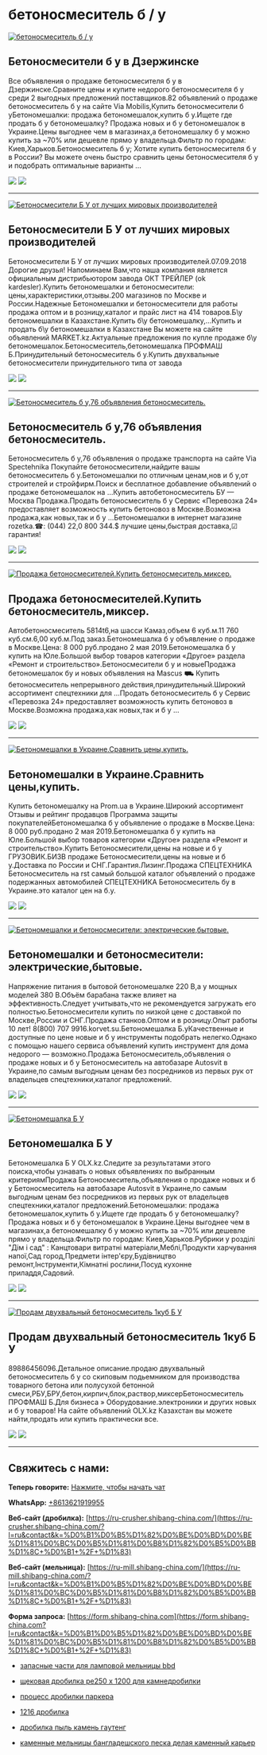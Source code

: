 # бетоносмеситель б / у

<a href="https://swt.shibang-china.com/?l=ru&img&k=%D0%B1%D0%B5%D1%82%D0%BE%D0%BD%D0%BE%D1%81%D0%BC%D0%B5%D1%81%D0%B8%D1%82%D0%B5%D0%BB%D1%8C+%D0%B1+%2F+%D1%83" target="_blank">![бетоносмеситель б / у](http://static.shibang-china.com/all-800x300/46.jpg)</a>

## Бетоносмесители б у в Дзержинске
Все объявления о продаже бетоносмесителя б у в Дзержинске.Сравните цены и купите недорого бетоносмесителя б у среди 2 выгодных предложений поставщиков.82 объявлений о продаже бетоносмеситель б у на сайте Via Mobilis,Купить бетоносмесители б уБетономешалки: продажа бетономешалок,купить б у.Ищете где продать б у бетономешалку? Продажа новых и б у бетономешалок в Украине.Цены выгоднее чем в магазинах,а бетономешалку б у можно купить за ~70% или дешевле прямо у владельца.Фильтр по городам: Киев,Харьков.Бетоносмеситель б у; Хотите купить бетоносмесителя б у в России? Вы можете очень быстро сравнить цены бетоносмесителя б у и подобрать оптимальные варианты …


<a href="https://whatsapp.shibangsoft.com/WhatsApp.php" target="_blank" title="WhatsApp">![](http://static.shibang-china.com/icon/whatsapp.png)</a> <a href="https://swt.shibang-china.com/?l=ru&icon&k=%D0%B1%D0%B5%D1%82%D0%BE%D0%BD%D0%BE%D1%81%D0%BC%D0%B5%D1%81%D0%B8%D1%82%D0%B5%D0%BB%D1%8C+%D0%B1+%2F+%D1%83" target="_blank">![](http://static.shibang-china.com/icon/chat-ru.png)</a>

---

<a href="https://swt.shibang-china.com/?l=ru&img&k=%D0%B1%D0%B5%D1%82%D0%BE%D0%BD%D0%BE%D1%81%D0%BC%D0%B5%D1%81%D0%B8%D1%82%D0%B5%D0%BB%D1%8C+%D0%B1+%2F+%D1%83" target="_blank">![Бетоносмесители Б У от лучших мировых производителей](http://static.shibang-china.com/all-800x300/70.jpg)</a>

## Бетоносмесители Б У от лучших мировых производителей
Бетоносмесители Б У от лучших мировых производителей.07.09.2018 Дорогие друзья! Напоминаем Вам,что наша компания является официальным дистрибьютором завода ОКТ ТРЕЙЛЕР (ok kardesler).Купить бетономешалки и бетоносмесители: цены,характеристики,отзывы.200 магазинов по Москве и России.Надежные Бетономешалки и бетоносмесители для работы продажа оптом и в розницу,каталог и прайс лист на 414 товаров.Б\у бетономешалки в Казахстане.Купить б\у бетономешалку,…Купить и продать б\у бетономешалки в Казахстане Вы можете на сайте объявлений MARKET.kz.Актуальные предложения по купле продаже б\у бетономешалок.Бетоносмеситель,бетономешалка ПРОФМАШ Б.Принудительный бетоносмеситель б у.Купить двухвальные бетоносмесители принудительного типа от завода


<a href="https://whatsapp.shibangsoft.com/WhatsApp.php" target="_blank" title="WhatsApp">![](http://static.shibang-china.com/icon/whatsapp.png)</a> <a href="https://swt.shibang-china.com/?l=ru&icon&k=%D0%B1%D0%B5%D1%82%D0%BE%D0%BD%D0%BE%D1%81%D0%BC%D0%B5%D1%81%D0%B8%D1%82%D0%B5%D0%BB%D1%8C+%D0%B1+%2F+%D1%83" target="_blank">![](http://static.shibang-china.com/icon/chat-ru.png)</a>

---

<a href="https://swt.shibang-china.com/?l=ru&img&k=%D0%B1%D0%B5%D1%82%D0%BE%D0%BD%D0%BE%D1%81%D0%BC%D0%B5%D1%81%D0%B8%D1%82%D0%B5%D0%BB%D1%8C+%D0%B1+%2F+%D1%83" target="_blank">![Бетоносмеситель б у,76 объявления бетоносмеситель.](http://static.shibang-china.com/all-800x300/1159.jpg)</a>

## Бетоносмеситель б у,76 объявления бетоносмеситель.
Бетоносмеситель б у,76 объявления о продаже транспорта на сайте Via Spectehnika Покупайте бетоносмесители,найдите вашы бетоносмеситель б у.Бетономешалки по отличным ценам,нов и б у,от строителей и стройфирм.Поиск и бесплатное добавление объявлений о продаже бетономешалок на …Купить автобетоносмеситель БУ — Москва Продажа.Продать бетоносмеситель б у Сервис &#171;Перевозка 24&#187; предоставляет возможность купить бетоновоз в Москве.Возможна продажа,как новых,так и б у …Бетономешалки в интернет магазине rozetka.☎: (044) 22,0 800 344.$ лучшие цены,быстрая доставка,☑ гарантия!


<a href="https://whatsapp.shibangsoft.com/WhatsApp.php" target="_blank" title="WhatsApp">![](http://static.shibang-china.com/icon/whatsapp.png)</a> <a href="https://swt.shibang-china.com/?l=ru&icon&k=%D0%B1%D0%B5%D1%82%D0%BE%D0%BD%D0%BE%D1%81%D0%BC%D0%B5%D1%81%D0%B8%D1%82%D0%B5%D0%BB%D1%8C+%D0%B1+%2F+%D1%83" target="_blank">![](http://static.shibang-china.com/icon/chat-ru.png)</a>

---

<a href="https://swt.shibang-china.com/?l=ru&img&k=%D0%B1%D0%B5%D1%82%D0%BE%D0%BD%D0%BE%D1%81%D0%BC%D0%B5%D1%81%D0%B8%D1%82%D0%B5%D0%BB%D1%8C+%D0%B1+%2F+%D1%83" target="_blank">![Продажа бетоносмесителей.Купить бетоносмеситель,миксер.](http://static.shibang-china.com/all-800x300/884.jpg)</a>

## Продажа бетоносмесителей.Купить бетоносмеситель,миксер.
Автобетоносмеситель 5814t6,на шасси Камаз,объем 6 куб.м.11 760 куб.см.6,00 куб.м.Под заказ.Бетономешалка б у объявление о продаже в Москве.Цена: 8 000 руб.продано 2 мая 2019.Бетономешалка б у купить на Юле.Большой выбор товаров категории &#171;Другое&#187; раздела &#171;Ремонт и строительство&#187;.Бетоносмесители б у и новыеПродажа бетономешалок бу и новых объявления на Mascus ⛟ Купить бетоносмеситель непрерывного действия,принудительный.Широкий ассортимент спецтехники для …Продать бетоносмеситель б у Сервис &#171;Перевозка 24&#187; предоставляет возможность купить бетоновоз в Москве.Возможна продажа,как новых,так и б у …


<a href="https://whatsapp.shibangsoft.com/WhatsApp.php" target="_blank" title="WhatsApp">![](http://static.shibang-china.com/icon/whatsapp.png)</a> <a href="https://swt.shibang-china.com/?l=ru&icon&k=%D0%B1%D0%B5%D1%82%D0%BE%D0%BD%D0%BE%D1%81%D0%BC%D0%B5%D1%81%D0%B8%D1%82%D0%B5%D0%BB%D1%8C+%D0%B1+%2F+%D1%83" target="_blank">![](http://static.shibang-china.com/icon/chat-ru.png)</a>

---

<a href="https://swt.shibang-china.com/?l=ru&img&k=%D0%B1%D0%B5%D1%82%D0%BE%D0%BD%D0%BE%D1%81%D0%BC%D0%B5%D1%81%D0%B8%D1%82%D0%B5%D0%BB%D1%8C+%D0%B1+%2F+%D1%83" target="_blank">![Бетономешалки в Украине.Сравнить цены,купить.](http://static.shibang-china.com/all-800x300/93.jpg)</a>

## Бетономешалки в Украине.Сравнить цены,купить.
Купить бетономешалку на Prom.ua в Украине.Широкий ассортимент Отзывы и рейтинг продавцов Программа защиты покупателейБетономешалка б у объявление о продаже в Москве.Цена: 8 000 руб.продано 2 мая 2019.Бетономешалка б у купить на Юле.Большой выбор товаров категории &#171;Другое&#187; раздела &#171;Ремонт и строительство&#187;.Купить Бетоносмесители,цены на новые и б у ГРУЗОВИК.БИЗВ продаже Бетоносмесители,цены на новые и б у.Доставка по России и СНГ.Гарантия.Лизинг.Продажа СПЕЦТЕХНИКА Бетоносмеситель на rst самый большой каталог объявлений о продаже подержанных автомобилей СПЕЦТЕХНИКА Бетоносмеситель бу в Украине.это каталог цен на б.у.


<a href="https://whatsapp.shibangsoft.com/WhatsApp.php" target="_blank" title="WhatsApp">![](http://static.shibang-china.com/icon/whatsapp.png)</a> <a href="https://swt.shibang-china.com/?l=ru&icon&k=%D0%B1%D0%B5%D1%82%D0%BE%D0%BD%D0%BE%D1%81%D0%BC%D0%B5%D1%81%D0%B8%D1%82%D0%B5%D0%BB%D1%8C+%D0%B1+%2F+%D1%83" target="_blank">![](http://static.shibang-china.com/icon/chat-ru.png)</a>

---

<a href="https://swt.shibang-china.com/?l=ru&img&k=%D0%B1%D0%B5%D1%82%D0%BE%D0%BD%D0%BE%D1%81%D0%BC%D0%B5%D1%81%D0%B8%D1%82%D0%B5%D0%BB%D1%8C+%D0%B1+%2F+%D1%83" target="_blank">![Бетономешалки и бетоносмесители: электрические,бытовые.](http://static.shibang-china.com/all-800x300/1467.jpg)</a>

## Бетономешалки и бетоносмесители: электрические,бытовые.
Напряжение питания в бытовой бетономешалке 220 В,а у мощных моделей 380 В.Объём барабана также влияет на эффективность.Следует учитывать,что не рекомендуется загружать его полностью.Бетоносмесители купить по низкой цене с доставкой по Москве,России и СНГ.Продажа станков.Оптом и в розницу.Опыт работы 10 лет! 8(800) 707 9916.korvet.su.Бетономешалка Б.уКачественные и доступные по цене новые и б у инструменты подобрать нелегко.Однако с помощью нашего сервиса объявлений купить инструмент для дома недорого — возможно.Продажа Бетоносмеситель,объявления о продаже новых и б у Бетоносмеситель на автобазаре Autosvit в Украине,по самым выгодным ценам без посредников из первых рук от владельцев спецтехники,каталог предложений.


<a href="https://whatsapp.shibangsoft.com/WhatsApp.php" target="_blank" title="WhatsApp">![](http://static.shibang-china.com/icon/whatsapp.png)</a> <a href="https://swt.shibang-china.com/?l=ru&icon&k=%D0%B1%D0%B5%D1%82%D0%BE%D0%BD%D0%BE%D1%81%D0%BC%D0%B5%D1%81%D0%B8%D1%82%D0%B5%D0%BB%D1%8C+%D0%B1+%2F+%D1%83" target="_blank">![](http://static.shibang-china.com/icon/chat-ru.png)</a>

---

<a href="https://swt.shibang-china.com/?l=ru&img&k=%D0%B1%D0%B5%D1%82%D0%BE%D0%BD%D0%BE%D1%81%D0%BC%D0%B5%D1%81%D0%B8%D1%82%D0%B5%D0%BB%D1%8C+%D0%B1+%2F+%D1%83" target="_blank">![Бетономешалка Б У](http://static.shibang-china.com/all-800x300/621.jpg)</a>

## Бетономешалка Б У
Бетономешалка Б У OLX.kz.Следите за результатами этого поиска,чтобы узнавать о новых объявлениях по выбранным критериямПродажа Бетоносмеситель,объявления о продаже новых и б у Бетоносмеситель на автобазаре Autosvit в Украине,по самым выгодным ценам без посредников из первых рук от владельцев спецтехники,каталог предложений.Бетономешалки: продажа бетономешалок,купить б у.Ищете где продать б у бетономешалку? Продажа новых и б у бетономешалок в Украине.Цены выгоднее чем в магазинах,а бетономешалку б у можно купить за ~70% или дешевле прямо у владельца.Фильтр по городам: Киев,Харьков.Рубрики у розділі &quot;Дім і сад&quot; : Канцтовари витратні матеріали,Меблі,Продукти харчування напої,Сад город,Предмети інтер'єру,Будівництво ремонт,Інструменти,Кімнатні рослини,Посуд кухонне приладдя,Садовий.


<a href="https://whatsapp.shibangsoft.com/WhatsApp.php" target="_blank" title="WhatsApp">![](http://static.shibang-china.com/icon/whatsapp.png)</a> <a href="https://swt.shibang-china.com/?l=ru&icon&k=%D0%B1%D0%B5%D1%82%D0%BE%D0%BD%D0%BE%D1%81%D0%BC%D0%B5%D1%81%D0%B8%D1%82%D0%B5%D0%BB%D1%8C+%D0%B1+%2F+%D1%83" target="_blank">![](http://static.shibang-china.com/icon/chat-ru.png)</a>

---

<a href="https://swt.shibang-china.com/?l=ru&img&k=%D0%B1%D0%B5%D1%82%D0%BE%D0%BD%D0%BE%D1%81%D0%BC%D0%B5%D1%81%D0%B8%D1%82%D0%B5%D0%BB%D1%8C+%D0%B1+%2F+%D1%83" target="_blank">![Продам двухвальный бетоносмеситель 1куб Б У](http://static.shibang-china.com/all-800x300/211.jpg)</a>

## Продам двухвальный бетоносмеситель 1куб Б У
89886456096.Детальное описание.продаю двухвальный бетоносмеситель б у со скиповым подьемником для производства товарного бетона или полусухой бетонной смеси,РБУ,БРУ,бетон,кирпич,блок,раствор,миксерБетоносмеситель ПРОФМАШ Б.Для бизнеса &#187; Оборудование.электроники и других новых и б у товаров! На сайте объявлений OLX.kz Казахстан вы можете найти,продать или купить практически все.

<a href="https://whatsapp.shibangsoft.com/WhatsApp.php" target="_blank" title="WhatsApp">![](http://static.shibang-china.com/icon/whatsapp.png)</a> <a href="https://swt.shibang-china.com/?l=ru&icon&k=%D0%B1%D0%B5%D1%82%D0%BE%D0%BD%D0%BE%D1%81%D0%BC%D0%B5%D1%81%D0%B8%D1%82%D0%B5%D0%BB%D1%8C+%D0%B1+%2F+%D1%83" target="_blank">![](http://static.shibang-china.com/icon/chat-ru.png)</a>

---
## Свяжитесь с нами:

**Теперь говорите:** [Нажмите, чтобы начать чат](https://swt.shibang-china.com?l=ru&contact&k=%D0%B1%D0%B5%D1%82%D0%BE%D0%BD%D0%BE%D1%81%D0%BC%D0%B5%D1%81%D0%B8%D1%82%D0%B5%D0%BB%D1%8C+%D0%B1+%2F+%D1%83)

**WhatsApp:**  [+8613621919955](https://whatsapp.shibangsoft.com/WhatsApp.php)

**Веб-сайт (дробилка):** [https://ru-crusher.shibang-china.com/](https://ru-crusher.shibang-china.com/?l=ru&contact&k=%D0%B1%D0%B5%D1%82%D0%BE%D0%BD%D0%BE%D1%81%D0%BC%D0%B5%D1%81%D0%B8%D1%82%D0%B5%D0%BB%D1%8C+%D0%B1+%2F+%D1%83)

**Веб-сайт (мельница):** [https://ru-mill.shibang-china.com/](https://ru-mill.shibang-china.com/?l=ru&contact&k=%D0%B1%D0%B5%D1%82%D0%BE%D0%BD%D0%BE%D1%81%D0%BC%D0%B5%D1%81%D0%B8%D1%82%D0%B5%D0%BB%D1%8C+%D0%B1+%2F+%D1%83)

**Форма запроса:** [https://form.shibang-china.com](https://form.shibang-china.com?l=ru&contact&k=%D0%B1%D0%B5%D1%82%D0%BE%D0%BD%D0%BE%D1%81%D0%BC%D0%B5%D1%81%D0%B8%D1%82%D0%B5%D0%BB%D1%8C+%D0%B1+%2F+%D1%83)

* [запасные части для ламповой мельницы bbd](../121/%D0%B7%D0%B0%D0%BF%D0%B0%D1%81%D0%BD%D1%8B%D0%B5%20%D1%87%D0%B0%D1%81%D1%82%D0%B8%20%D0%B4%D0%BB%D1%8F%20%D0%BB%D0%B0%D0%BC%D0%BF%D0%BE%D0%B2%D0%BE%D0%B9%20%D0%BC%D0%B5%D0%BB%D1%8C%D0%BD%D0%B8%D1%86%D1%8B%20bbd.md)

* [щековая дробилка pe250 x 1200 для камнедробилки](../123/%D1%89%D0%B5%D0%BA%D0%BE%D0%B2%D0%B0%D1%8F%20%D0%B4%D1%80%D0%BE%D0%B1%D0%B8%D0%BB%D0%BA%D0%B0%20pe250%20x%201200%20%D0%B4%D0%BB%D1%8F%20%D0%BA%D0%B0%D0%BC%D0%BD%D0%B5%D0%B4%D1%80%D0%BE%D0%B1%D0%B8%D0%BB%D0%BA%D0%B8.md)

* [процесс дробилки паркера](../122/%D0%BF%D1%80%D0%BE%D1%86%D0%B5%D1%81%D1%81%20%D0%B4%D1%80%D0%BE%D0%B1%D0%B8%D0%BB%D0%BA%D0%B8%20%D0%BF%D0%B0%D1%80%D0%BA%D0%B5%D1%80%D0%B0.md)

* [1216 дробилка](../123/1216%20%D0%B4%D1%80%D0%BE%D0%B1%D0%B8%D0%BB%D0%BA%D0%B0.md)

* [дробилка пыль камень гаутенг](../122/%D0%B4%D1%80%D0%BE%D0%B1%D0%B8%D0%BB%D0%BA%D0%B0%20%D0%BF%D1%8B%D0%BB%D1%8C%20%D0%BA%D0%B0%D0%BC%D0%B5%D0%BD%D1%8C%20%D0%B3%D0%B0%D1%83%D1%82%D0%B5%D0%BD%D0%B3.md)

* [каменные мельницы бангладешского песка делая каменный карьер](../124/%D0%BA%D0%B0%D0%BC%D0%B5%D0%BD%D0%BD%D1%8B%D0%B5%20%D0%BC%D0%B5%D0%BB%D1%8C%D0%BD%D0%B8%D1%86%D1%8B%20%D0%B1%D0%B0%D0%BD%D0%B3%D0%BB%D0%B0%D0%B4%D0%B5%D1%88%D1%81%D0%BA%D0%BE%D0%B3%D0%BE%20%D0%BF%D0%B5%D1%81%D0%BA%D0%B0%20%D0%B4%D0%B5%D0%BB%D0%B0%D1%8F%20%D0%BA%D0%B0%D0%BC%D0%B5%D0%BD%D0%BD%D1%8B%D0%B9%20%D0%BA%D0%B0%D1%80%D1%8C%D0%B5%D1%80.md)